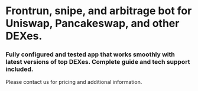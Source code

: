# Frontrun, snipe, and arbitrage bot for Uniswap, Pancakeswap, and other DEXes.
### Fully configured and tested app that works smoothly with latest versions of top DEXes. Complete guide and tech support included.
Please contact us for pricing and additional information.
